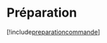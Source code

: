 # Préparation

[!include[preparationcommande](preparation.preparationcommande.autogen.md)]

























































